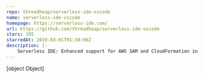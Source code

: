 ```yaml
---
repo: threadheap/serverless-ide-vscode
name: serverless-ide-vscode
homepage: https://serverless-ide.com/
url: https://github.com/threadheap/serverless-ide-vscode
stars: 195
starredAt: 2019-03-01T01:30:06Z
description: |-
    Serverless IDE: Enhanced support for AWS SAM and CloudFormation in VS Code
---
```


[object Object]
